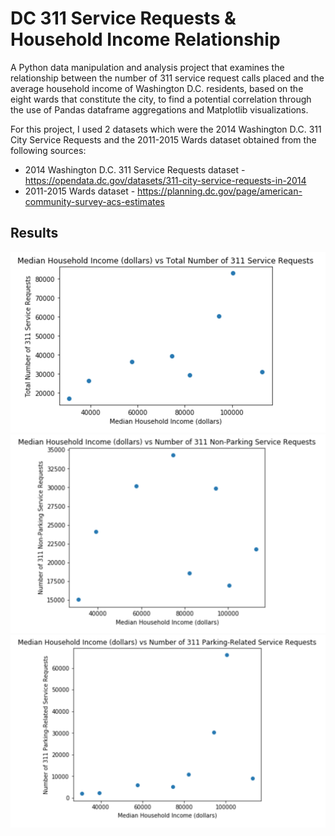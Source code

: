 # DC 311 Service Requests & Household Income Relationship
A Python data manipulation and analysis project that examines the relationship between the number of 311 service request calls placed and the average household income of Washington D.C. residents, based on the eight wards that constitute the city, to find a potential correlation through the use of Pandas dataframe aggregations and Matplotlib visualizations.

For this project, I used 2 datasets which were the 2014 Washington D.C. 311 City Service Requests and the 2011-2015 Wards dataset obtained from the following sources:

* 2014 Washington D.C. 311 Service Requests dataset - https://opendata.dc.gov/datasets/311-city-service-requests-in-2014
* 2011-2015 Wards dataset - https://planning.dc.gov/page/american-community-survey-acs-estimates

## Results

![DC 311 Service Requests & Household Income Relationship Graph 1](/Graphs/Graph_1.png)
![DC 311 Service Requests & Household Income Relationship Graph 2](/Graphs/Graph_2.png)
![DC 311 Service Requests & Household Income Relationship Graph 3](/Graphs/Graph_3.png)
